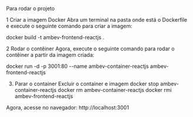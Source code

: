 
Para rodar o projeto

1 Criar a imagem Docker
Abra um terminal na pasta onde está o Dockerfile e execute o seguinte comando para criar a imagem:

docker build -t ambev-frontend-reactjs .

2️ Rodar o contêiner
Agora, execute o seguinte comando para rodar o contêiner a partir da imagem criada:

docker run -d -p 3001:80 --name ambev-container-reactjs ambev-frontend-reactjs

3. Parar o container Excluir o container e imagem
docker stop ambev-container-reactjs
docker rm ambev-container-reactjs
docker rmi ambev-frontend-reactjs

Agora, acesse no navegador:
http://localhost:3001
